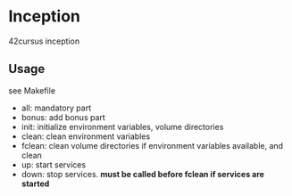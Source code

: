 # Inception

42cursus inception

## Usage

see Makefile

- all: mandatory part
- bonus: add bonus part
- init: initialize environment variables, volume directories
- clean: clean environment variables
- fclean: clean volume directories if environment variables available, and clean
- up: start services
- down: stop services. **must be called before fclean if services are started**

